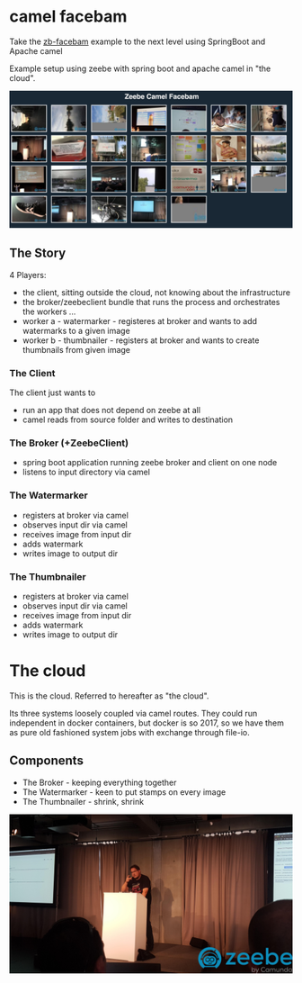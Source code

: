 # camel facebam

Take the [zb-facebam](https://github.com/zeebe-io/zb-facebam) example to the next level using SpringBoot and Apache camel

Example setup using zeebe with spring boot and apache camel in "the cloud".

![gallery](docs/images/gallery.png)


## The Story

4 Players:

- the client, sitting outside the cloud, not knowing about the infrastructure
- the broker/zeebeclient bundle that runs the process and orchestrates the workers ... 
- worker a - watermarker - registeres at broker and wants to add watermarks to a given image
- worker b - thumbnailer - registers at broker and wants to create thumbnails from given image

### The Client

The client just wants to 

* run an app that does not depend on zeebe at all
* camel reads from source folder and writes to destination 

### The Broker (+ZeebeClient)

* spring boot application running zeebe broker and client on one node
* listens to input directory via camel

### The Watermarker

* registers at broker via camel
* observes input dir via camel
* receives image from input dir
* adds watermark
* writes image to output dir

### The Thumbnailer

* registers at broker via camel
* observes input dir via camel
* receives image from input dir
* adds watermark
* writes image to output dir


# The cloud

This is the cloud. Referred to hereafter as "the cloud".

Its three systems loosely coupled via camel routes.
They could run independent in docker containers, but docker is so 2017, so we have 
them as pure old fashioned system jobs with exchange through file-io.

## Components

* The Broker - keeping everything together
* The Watermarker - keen to put stamps on every image
* The Thumbnailer - shrink, shrink



![gallery](docs/images/jan-at-demo.jpg)
